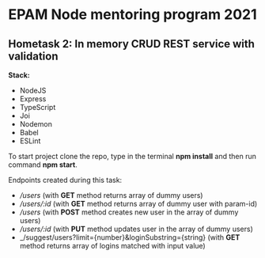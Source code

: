 # EPAM Node mentoring program 2021
## Hometask 2:  In memory CRUD REST service with validation

**Stack:**
* NodeJS
* Express
* TypeScript
* Joi
* Nodemon
* Babel
* ESLint

To start project clone the repo, type in the terminal **npm install** and then run command **npm start**.

Endpoints created during this task:
* _/users_ (with **GET** method returns array of dummy users)
* _/users/:id_  (with **GET** method returns array of dummy user with param-id)
* _/users_  (with **POST** method creates new user in the array of dummy users)
* _/users/:id_ (with **PUT** method updates user in the array of dummy users)
* _/suggest/users?limit={number}&loginSubstring={string}  (with **GET** method returns array of logins matched with input value)